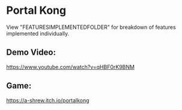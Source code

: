 # Portal Kong
View "FEATURESIMPLEMENTEDFOLDER" for breakdown of features implemented individually. 
## Demo Video:
https://www.youtube.com/watch?v=qHBF0rK9BNM
## Game:
https://a-shrew.itch.io/portalkong
